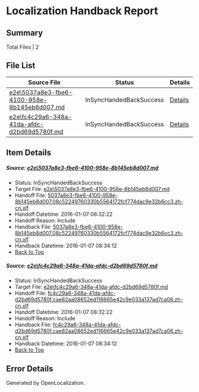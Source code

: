 # <a name='report-top'></a> Localization Handback Report

## Summary
 Total Files | 2

## File List
 Source File | Status | Details 
 ----------- | ------ | ------- 
 [e2e\5037a8e3-fbe6-4100-958e-8b145eb8d007.md](https://github.com/OpenLocalizationTest/oltest/blob/31020cbd9deb80641f5b7aba04c4558956d3b9ba/e2e/5037a8e3-fbe6-4100-958e-8b145eb8d007.md) | InSyncHandedBackSuccess | [Details](#d523eb1827478c12138c5477cb78fb0fe6d1f9131)
 [e2e\fc4c29a6-348a-41da-afdc-d2bd69d5780f.md](https://github.com/OpenLocalizationTest/oltest/blob/31020cbd9deb80641f5b7aba04c4558956d3b9ba/e2e/fc4c29a6-348a-41da-afdc-d2bd69d5780f.md) | InSyncHandedBackSuccess | [Details](#3c847bac326a06ac99e351fdcf57500d3625f8832)

## Item Details
##### <a name='d523eb1827478c12138c5477cb78fb0fe6d1f9131'></a> Source: [e2e\5037a8e3-fbe6-4100-958e-8b145eb8d007.md](https://github.com/OpenLocalizationTest/oltest/blob/31020cbd9deb80641f5b7aba04c4558956d3b9ba/e2e/5037a8e3-fbe6-4100-958e-8b145eb8d007.md)
* Status: InSyncHandedBackSuccess
* Target File: [e2e\5037a8e3-fbe6-4100-958e-8b145eb8d007.md](https://github.com/OpenLocalizationTestOrg/oltest.zh-cn/blob/9d85e034999a8939fa05a92aa5b5164ce213a8bc/e2e/5037a8e3-fbe6-4100-958e-8b145eb8d007.md)
* Handoff File: [5037a8e3-fbe6-4100-958e-8b145eb8d007.08c52249760330b5564172fcf774dac9e32b6cc3.zh-cn.xlf](https://github.com/OpenLocalizationTestOrg/olhandoff/blob/69b664b6ea6284ed03f94956c1a832b71db4f088/ol-handoff/OpenLocalizationTestOrg/oltest.zh-cn/yufeih/5037a8e3-fbe6-4100-958e-8b145eb8d007.08c52249760330b5564172fcf774dac9e32b6cc3.zh-cn.xlf)
* Handoff Datetime: 2016-01-07 08:32:22
* Handoff Reason: Include
* Handback File: [5037a8e3-fbe6-4100-958e-8b145eb8d007.08c52249760330b5564172fcf774dac9e32b6cc3.zh-cn.xlf](https://github.com/OpenLocalizationTestOrg/olhandback/blob/3670159e8fb84d40a4ba2320e54c2b4871a03c17/ol-handback/OpenLocalizationTestOrg/oltest.zh-cn/yufeih/5037a8e3-fbe6-4100-958e-8b145eb8d007.08c52249760330b5564172fcf774dac9e32b6cc3.zh-cn.xlf)
* Handback Datetime: 2016-01-07 08:34:12
* [Back to Top](#report-top)

##### <a name='3c847bac326a06ac99e351fdcf57500d3625f8832'></a> Source: [e2e\fc4c29a6-348a-41da-afdc-d2bd69d5780f.md](https://github.com/OpenLocalizationTest/oltest/blob/31020cbd9deb80641f5b7aba04c4558956d3b9ba/e2e/fc4c29a6-348a-41da-afdc-d2bd69d5780f.md)
* Status: InSyncHandedBackSuccess
* Target File: [e2e\fc4c29a6-348a-41da-afdc-d2bd69d5780f.md](https://github.com/OpenLocalizationTestOrg/oltest.zh-cn/blob/9d85e034999a8939fa05a92aa5b5164ce213a8bc/e2e/fc4c29a6-348a-41da-afdc-d2bd69d5780f.md)
* Handoff File: [fc4c29a6-348a-41da-afdc-d2bd69d5780f.cae82aa08652ed116665e42c9e033a137ad7ca06.zh-cn.xlf](https://github.com/OpenLocalizationTestOrg/olhandoff/blob/69b664b6ea6284ed03f94956c1a832b71db4f088/ol-handoff/OpenLocalizationTestOrg/oltest.zh-cn/yufeih/fc4c29a6-348a-41da-afdc-d2bd69d5780f.cae82aa08652ed116665e42c9e033a137ad7ca06.zh-cn.xlf)
* Handoff Datetime: 2016-01-07 08:32:22
* Handoff Reason: Include
* Handback File: [fc4c29a6-348a-41da-afdc-d2bd69d5780f.cae82aa08652ed116665e42c9e033a137ad7ca06.zh-cn.xlf](https://github.com/OpenLocalizationTestOrg/olhandback/blob/3670159e8fb84d40a4ba2320e54c2b4871a03c17/ol-handback/OpenLocalizationTestOrg/oltest.zh-cn/yufeih/fc4c29a6-348a-41da-afdc-d2bd69d5780f.cae82aa08652ed116665e42c9e033a137ad7ca06.zh-cn.xlf)
* Handback Datetime: 2016-01-07 08:34:12
* [Back to Top](#report-top)


## Error Details

Generated by OpenLocalization.
